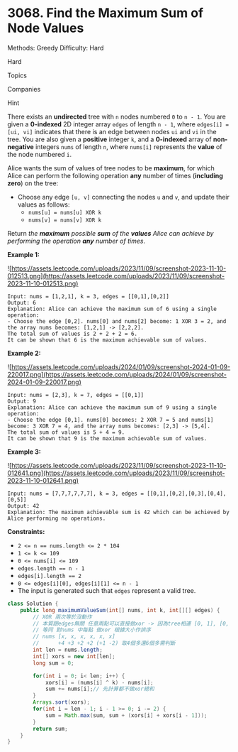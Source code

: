 # 3068. Find the Maximum Sum of Node Values

Methods: Greedy
Difficulty: Hard

Hard

Topics

Companies

Hint

There exists an **undirected** tree with `n` nodes numbered `0` to `n - 1`. You are given a **0-indexed** 2D integer array `edges` of length `n - 1`, where `edges[i] = [ui, vi]` indicates that there is an edge between nodes `ui` and `vi` in the tree. You are also given a **positive** integer `k`, and a **0-indexed** array of **non-negative** integers `nums` of length `n`, where `nums[i]` represents the **value** of the node numbered `i`.

Alice wants the sum of values of tree nodes to be **maximum**, for which Alice can perform the following operation **any** number of times (**including zero**) on the tree:

- Choose any edge `[u, v]` connecting the nodes `u` and `v`, and update their values as follows:
    - `nums[u] = nums[u] XOR k`
    - `nums[v] = nums[v] XOR k`

Return *the **maximum** possible **sum** of the **values** Alice can achieve by performing the operation **any** number of times*.

**Example 1:**

![https://assets.leetcode.com/uploads/2023/11/09/screenshot-2023-11-10-012513.png](https://assets.leetcode.com/uploads/2023/11/09/screenshot-2023-11-10-012513.png)

```
Input: nums = [1,2,1], k = 3, edges = [[0,1],[0,2]]
Output: 6
Explanation: Alice can achieve the maximum sum of 6 using a single operation:
- Choose the edge [0,2]. nums[0] and nums[2] become: 1 XOR 3 = 2, and the array nums becomes: [1,2,1] -> [2,2,2].
The total sum of values is 2 + 2 + 2 = 6.
It can be shown that 6 is the maximum achievable sum of values.

```

**Example 2:**

![https://assets.leetcode.com/uploads/2024/01/09/screenshot-2024-01-09-220017.png](https://assets.leetcode.com/uploads/2024/01/09/screenshot-2024-01-09-220017.png)

```
Input: nums = [2,3], k = 7, edges = [[0,1]]
Output: 9
Explanation: Alice can achieve the maximum sum of 9 using a single operation:
- Choose the edge [0,1]. nums[0] becomes: 2 XOR 7 = 5 and nums[1] become: 3 XOR 7 = 4, and the array nums becomes: [2,3] -> [5,4].
The total sum of values is 5 + 4 = 9.
It can be shown that 9 is the maximum achievable sum of values.

```

**Example 3:**

![https://assets.leetcode.com/uploads/2023/11/09/screenshot-2023-11-10-012641.png](https://assets.leetcode.com/uploads/2023/11/09/screenshot-2023-11-10-012641.png)

```
Input: nums = [7,7,7,7,7,7], k = 3, edges = [[0,1],[0,2],[0,3],[0,4],[0,5]]
Output: 42
Explanation: The maximum achievable sum is 42 which can be achieved by Alice performing no operations.

```

**Constraints:**

- `2 <= n == nums.length <= 2 * 104`
- `1 <= k <= 109`
- `0 <= nums[i] <= 109`
- `edges.length == n - 1`
- `edges[i].length == 2`
- `0 <= edges[i][0], edges[i][1] <= n - 1`
- The input is generated such that `edges` represent a valid tree.

```java
class Solution {
    public long maximumValueSum(int[] nums, int k, int[][] edges) {
        // XOR 兩次等於沒動作
        // 本質跟edges無關 任意兩點可以直接做xor -> 因為tree相連 [0, 1], [0, 2] -> [1, 2]做XOR
        // 等同 對nums 中每點 做xor 根據大小作排序
        // nums [x, x, x, x, x, x]
        //      +4 +3 +2 +2 (+1 -2) 取4個多還6個多需判斷
        int len = nums.length;
        int[] xors = new int[len];
        long sum = 0;

        for(int i = 0; i< len; i++) {
            xors[i] = (nums[i] ^ k) - nums[i];
            sum += nums[i];// 先計算都不做xor總和
        }
        Arrays.sort(xors);
        for(int i = len - 1; i - 1 >= 0; i -= 2) {
            sum = Math.max(sum, sum + (xors[i] + xors[i - 1]));
        }
        return sum;
    }
}
```